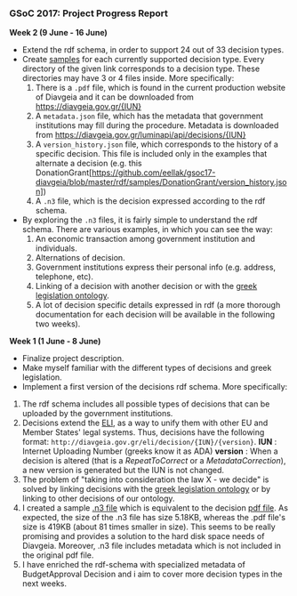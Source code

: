 ### GSoC 2017:  Project Progress Report

**Week 2 (9 June - 16 June)**

- Extend the rdf schema, in order to support 24 out of 33 decision types.
- Create [samples](https://github.com/eellak/gsoc17-diavgeia/tree/master/rdf/samples) for each currently supported decision type. Every directory of the given link corresponds to a decision type. These directories may have 3 or 4 files inside. More specifically:
  1. There is a `.pdf` file, which is found in the current production website of Diavgeia and it can be downloaded from https://diavgeia.gov.gr/{IUN}
  2. A `metadata.json` file, which has the metadata that government institutions may fill during the procedure. Metadata is downloaded from https://diavgeia.gov.gr/luminapi/api/decisions/{IUN}
  3. Α `version_history.json` file, which corresponds to the history of a specific decision. This file is included only in the examples that alternate a decision (e.g. this DonationGrant[https://github.com/eellak/gsoc17-diavgeia/blob/master/rdf/samples/DonationGrant/version_history.json])
  4. A `.n3` file, which is the decision expressed according to the rdf schema.
- By exploring the `.n3` files, it is fairly simple to understand the rdf schema. There are various examples, in which you can see the way:
  1. An economic transaction among government institution and individuals.
  2. Alternations of decision.
  3. Government institutions express their personal info (e.g. address, telephone, etc).
  4. Linking of a decision with another decision or with the [greek legislation ontology](http://legislation.di.uoa.gr/).
  5. A lot of decision specific details expressed in rdf (a more thorough documentation for each decision will be available in the following two weeks).

**Week 1 (1 June - 8 June)**

- Finalize project description.
- Make myself familiar with the different types of decisions and greek legislation.
- Implement a first version of the decisions rdf schema. More specifically:
1. The rdf schema includes all possible types of decisions that can be uploaded by the government institutions.
2. Decisions extend the [ELI](http://www.eli.fr/en/), as a way to unify them with other EU and Member States' legal systems. Thus, decisions have the following format:
`http://diavgeia.gov.gr/eli/decision/{IUN}/{version}`.
**IUN** :  Internet Uploading Number (greeks know it as ADA)
**version** : When a decision is altered (that is a *RepeatToCorrect* or a *MetadataCorrection*), a new version is generated but the IUN is not changed.
3. The problem of "taking into consideration the law X - we decide" is solved by linking decisions with the [greek legislation ontology](http://legislation.di.uoa.gr/) or by linking to other decisions of our ontology.
4. I created a sample [.n3 file](https://github.com/eellak/gsoc17-diavgeia/blob/master/rdf/samples/6%CE%96%CE%9E74653%CE%A0%CE%A9-7%CE%9AM.n3) which is equivalent to the decision [pdf file](https://github.com/eellak/gsoc17-diavgeia/blob/master/rdf/samples/6%CE%96%CE%9E74653%CE%A0%CE%A9-7%CE%9A%CE%9C.pdf). As expected, the size of the .n3 file has size 5.18KB, whereas the .pdf file's size is 419KB (about 81 times smaller in size). This seems to be really promising and provides a solution to the hard disk space needs of Diavgeia. Moreover, .n3 file includes metadata which is not included in the original pdf file.
5. I have enriched the rdf-schema with specialized metadata of BudgetApproval Decision and i aim to cover more decision types in the next weeks.